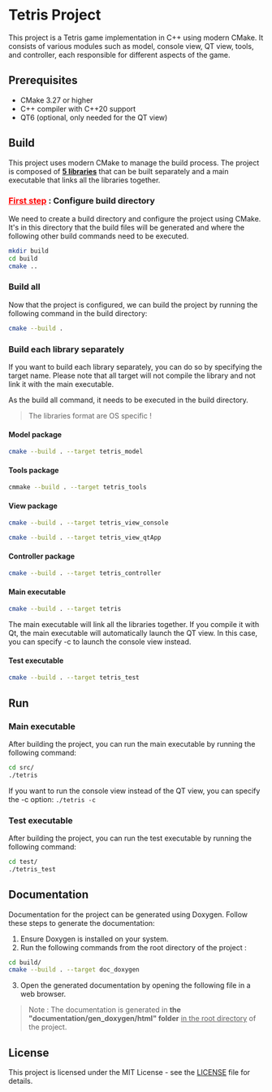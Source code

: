 # Tetris Project

This project is a Tetris game implementation in C++ using modern CMake. It consists of various modules such as model,
console view, QT view, tools, and controller, each responsible for different aspects of the game.

## Prerequisites

- CMake 3.27 or higher
- C++ compiler with C++20 support
- QT6 (optional, only needed for the QT view)

## Build

This project uses modern CMake to manage the build process.
The project is composed of <u>**5 libraries**</u> that can be built separately and a main executable that links all the
libraries together.

### <u style="color: red">First step</u> : Configure build directory

We need to create a build directory and configure the project using CMake.
It's in this directory that the build files will be generated and where the following other build commands need to be
executed.

```bash
mkdir build
cd build
cmake ..
```

### Build all

Now that the project is configured, we can build the project by running the following command in the build directory:

```bash
cmake --build .
```

### Build each library separately

If you want to build each library separately, you can do so by specifying the target name.
Please note that all target will not compile the library and not link it with the main executable.

As the build all command, it needs to be executed in the build directory.
> The libraries format are OS specific !

#### Model package

```bash
cmake --build . --target tetris_model 
```

#### Tools package

```bash
cmmake --build . --target tetris_tools
```

#### View package

```bash
cmake --build . --target tetris_view_console
```

```bash
cmake --build . --target tetris_view_qtApp
```

#### Controller package

```bash
cmake --build . --target tetris_controller
```

#### Main executable

```bash
cmake --build . --target tetris
```
The main executable will link all the libraries together. 
If you compile it with Qt, the main executable will automatically launch the QT view.
In this case, you can specify -c to launch the console view instead.

#### Test executable

```bash
cmake --build . --target tetris_test
```

## Run

### Main executable

After building the project, you can run the main executable by running the following command:

```bash
cd src/
./tetris
```
If you want to run the console view instead of the QT view, you can specify the -c option: `./tetris -c`

### Test executable

After building the project, you can run the test executable by running the following command:

```bash
cd test/
./tetris_test
```

## Documentation

Documentation for the project can be generated using Doxygen. Follow these steps to generate the documentation:

1) Ensure Doxygen is installed on your system.
2) Run the following commands from the root directory of the project :

```bash
cd build/
cmake --build . --target doc_doxygen
```

3) Open the generated documentation by opening the following file in a web browser.

> Note : The documentation is generated in __the "documentation/gen_doxygen/html" folder__ <u>in the root directory</u>
> of the project.

## License

This project is licensed under the MIT License - see the [LICENSE](LICENSE) file for details.
